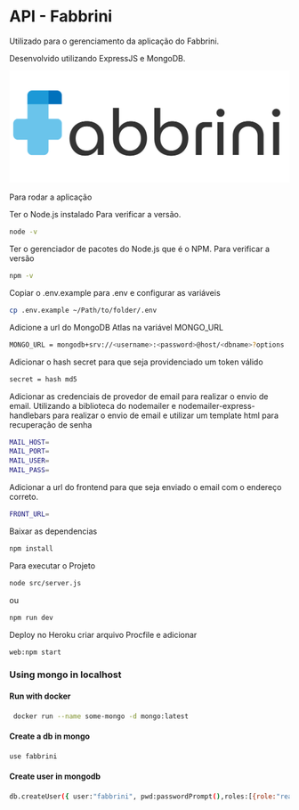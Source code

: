 # API - Fabbrini
Utilizado para o gerenciamento da aplicação do Fabbrini.

Desenvolvido utilizando ExpressJS e MongoDB.

<img src='https://github.com/douglasshibata/fabbrini/blob/main/src/assets/logo.png' logo='Logo do Fabbrini' />

Para rodar a aplicação 

Ter o Node.js instalado
Para verificar a versão.
```bash
node -v
```

Ter o gerenciador de pacotes do Node.js que é o NPM.
Para verificar a versão
```bash
npm -v
```
Copiar o .env.example para .env e configurar as variáveis
```bash
cp .env.example ~/Path/to/folder/.env
```
Adicione a url do MongoDB Atlas na variável MONGO_URL
```bash
MONGO_URL = mongodb+srv://<username>:<password>@host/<dbname>?options
```

Adicionar o hash secret para que seja providenciado um token válido

```bash
secret = hash md5
```

Adicionar as credenciais de provedor de email para realizar o envio de email. 
Utilizando a biblioteca do nodemailer e nodemailer-express-handlebars para realizar o envio de email e utilizar um template html para recuperação de senha

```bash
MAIL_HOST=
MAIL_PORT=
MAIL_USER=
MAIL_PASS=
```

Adicionar a url do frontend para que seja enviado o email com o endereço correto.
```bash
FRONT_URL=
```

Baixar as dependencias
```bash
npm install 
```

Para executar o Projeto

```bash
node src/server.js
```
ou 
```bash
npm run dev
```

Deploy no Heroku
criar arquivo Procfile e adicionar 
```bash
web:npm start 
```
### Using mongo in localhost
#### Run with docker 
```bash
 docker run --name some-mongo -d mongo:latest
```

#### Create a db in mongo
```bash
use fabbrini
```
#### Create user in mongodb 
```bash
db.createUser({ user:"fabbrini", pwd:passwordPrompt(),roles:[{role:"readWrite",db:"fabbrini"}]}) 
```